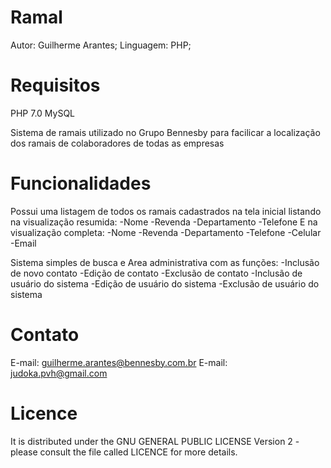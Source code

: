 # Ramal
Autor: Guilherme Arantes;
Linguagem: PHP;

# Requisitos
PHP 7.0
MySQL

Sistema de ramais utilizado no Grupo Bennesby para facilicar a localização dos ramais de colaboradores de todas as empresas


# Funcionalidades
Possui uma listagem de todos os ramais cadastrados na tela inicial
listando na visualização resumida:
-Nome
-Revenda
-Departamento
-Telefone
E na visualização completa:
-Nome
-Revenda
-Departamento
-Telefone
-Celular
-Email

Sistema simples de busca e Area administrativa com as funções:
-Inclusão de novo contato
-Edição de contato
-Exclusão de contato
-Inclusão de usuário do sistema
-Edição de usuário do sistema
-Exclusão de usuário do sistema

# Contato
E-mail: guilherme.arantes@bennesby.com.br
E-mail: judoka.pvh@gmail.com

# Licence
It is distributed under the GNU GENERAL PUBLIC LICENSE Version 2 - please consult the file called LICENCE for more details.


